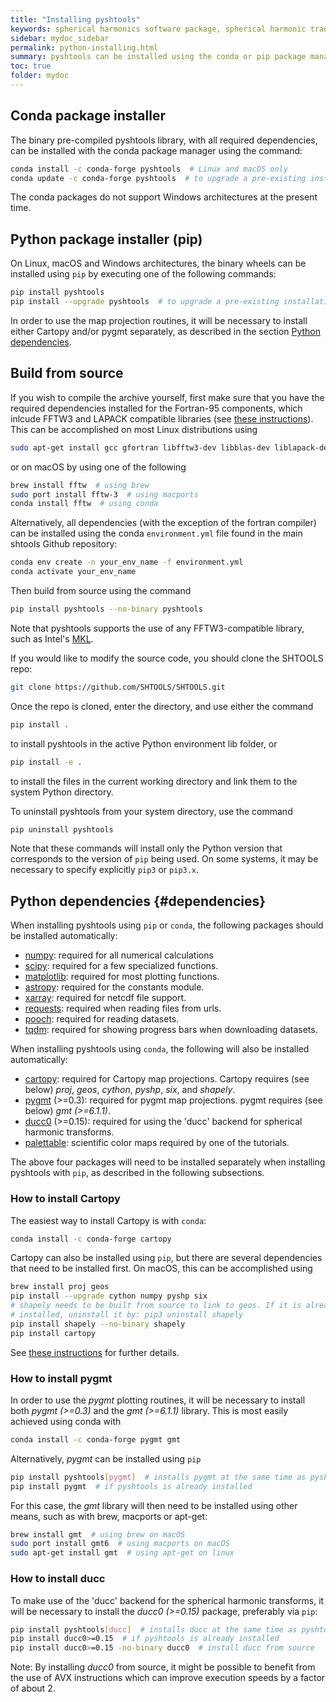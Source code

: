 ```yaml
---
title: "Installing pyshtools"
keywords: spherical harmonics software package, spherical harmonic transform, legendre functions, multitaper spectral analysis, fortran, Python, gravity, magnetic field
sidebar: mydoc_sidebar
permalink: python-installing.html
summary: pyshtools can be installed using the conda or pip package manager.
toc: true
folder: mydoc
---
```


## Conda package installer

The binary pre-compiled pyshtools library, with all required dependencies, can be installed with the conda package manager using the command:
```bash
conda install -c conda-forge pyshtools  # Linux and macOS only
conda update -c conda-forge pyshtools  # to upgrade a pre-existing installation
```
The conda packages do not support Windows architectures at the present time.

## Python package installer (pip)

On Linux, macOS and Windows architectures, the binary wheels can be installed using `pip` by executing one of the following commands:
```bash
pip install pyshtools
pip install --upgrade pyshtools  # to upgrade a pre-existing installation
```
In order to use the map projection routines, it will be necessary to install either Cartopy and/or pygmt separately, as described in the section [Python dependencies](#dependencies).

## Build from source

If you wish to compile the archive yourself, first make sure that you have the required dependencies installed for the Fortran-95 components, which inlcude FFTW3 and LAPACK compatible libraries (see [these instructions](fortran-installing.html)). This can be accomplished on most Linux distributions using
```bash
sudo apt-get install gcc gfortran libfftw3-dev libblas-dev liblapack-dev
```
or on macOS by using one of the following
```bash
brew install fftw  # using brew
sudo port install fftw-3  # using macports
conda install fftw  # using conda
```
Alternatively, all dependencies (with the exception of the fortran compiler) can be installed using the conda `environment.yml` file found in the main shtools Github repository:
```bash
conda env create -n your_env_name -f environment.yml
conda activate your_env_name
```
Then build from source using the command
```bash
pip install pyshtools --no-binary pyshtools
```
Note that pyshtools supports the use of any FFTW3-compatible library, such as Intel's [MKL](https://software.intel.com/en-us/mkl).

If you would like to modify the source code, you should clone the SHTOOLS repo:
```bash
git clone https://github.com/SHTOOLS/SHTOOLS.git
```
Once the repo is cloned, enter the directory, and use either the command
```bash
pip install .
```
to install pyshtools in the active Python environment lib folder, or
```bash
pip install -e .
```
to install the files in the current working directory and link them to the system Python directory.

To uninstall pyshtools from your system directory, use the command
```bash
pip uninstall pyshtools
```
Note that these commands will install only the Python version that corresponds to the version of `pip` being used. On some systems, it may be necessary to specify explicitly `pip3` or `pip3.x`.

## Python dependencies {#dependencies}

When installing pyshtools using `pip` or `conda`, the following packages should be installed automatically:

* [numpy](https://numpy.org/): required for all numerical calculations
* [scipy](https://www.scipy.org/): required for a few specialized functions.
* [matplotlib](https://matplotlib.org/): required for most plotting functions.
* [astropy](https://www.astropy.org/): required for the constants module.
* [xarray](https://xarray.pydata.org/en/stable/#): required for netcdf file support.
* [requests](https://2.python-requests.org/en/master/#): required when reading files from urls.
* [pooch](https://www.fatiando.org/pooch/latest/index.html): required for reading datasets.
* [tqdm](https://tqdm.github.io/): required for showing progress bars when downloading datasets.

When installing pyshtools using `conda`, the following will also be installed automatically:

* [cartopy](https://scitools.org.uk/cartopy/docs/latest/): required for Cartopy map projections. Cartopy requires (see below) *proj*, *geos*, *cython*, *pyshp*, *six*, and *shapely*.
* [pygmt](https://www.pygmt.org) (>=0.3): required for pygmt map projections. pygmt requires (see below) *gmt (>=6.1.1)*.
* [ducc0](https://mtr.pages.mpcdf.de/ducc/) (>=0.15): required for using the 'ducc' backend for spherical harmonic transforms.
* [palettable](https://jiffyclub.github.io/palettable/): scientific color maps required by one of the tutorials.

The above four packages will need to be installed separately when installing pyshtools with `pip`, as described in the following subsections.

### How to install Cartopy

The easiest way to install Cartopy is with `conda`:
```bash
conda install -c conda-forge cartopy
```
Cartopy can also be installed using `pip`, but there are several dependencies that need to be installed first. On macOS, this can be accomplished using
```bash
brew install proj geos
pip install --upgrade cython numpy pyshp six
# shapely needs to be built from source to link to geos. If it is already
# installed, uninstall it by: pip3 uninstall shapely
pip install shapely --no-binary shapely
pip install cartopy
```
See [these instructions](https://scitools.org.uk/cartopy/docs/latest/installing.html#installing) for further details.

### How to install pygmt
In order to use the *pygmt* plotting routines, it will be necessary to install both *pygmt (>=0.3)* and the *gmt (>=6.1.1)* library. This is most easily achieved using conda with
```bash
conda install -c conda-forge pygmt gmt
```
Alternatively, *pygmt* can be installed using `pip`
```bash
pip install pyshtools[pygmt]  # installs pygmt at the same time as pyshtools
pip install pygmt  # if pyshtools is already installed
```
For this case, the *gmt* library will then need to be installed using other means, such as with brew, macports or apt-get:
```bash
brew install gmt  # using brew on macOS
sudo port install gmt6  # using macports on macOS
sudo apt-get install gmt  # using apt-get on linux
```

### How to install ducc
To make use of the 'ducc' backend for the spherical harmonic transforms, it will be necessary to install the *ducc0 (>=0.15)* package, preferably via `pip`:
```bash
pip install pyshtools[ducc]  # installs ducc at the same time as pyshtools
pip install ducc0>=0.15  # if pyshtools is already installed
pip install ducc0>=0.15 -no-binary ducc0  # install ducc from source
```
Note: By installing *ducc0* from source, it might be possible to benefit from the use of AVX instructions which can improve execution speeds by a factor of about 2.
